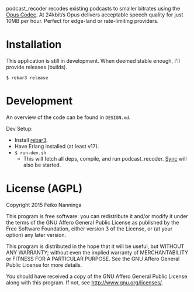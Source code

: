 
podcast_recoder recodes existing podcasts to smaller bitrates using the [Opus
Codec](http://opus-codec.org/). At 24kbit/s Opus delivers acceptable speech
quality for just 10MB per hour. Perfect for edge-land or rate-limiting
providers.

Installation
============
This application is still in development. When deemed stable enough, I'll
provide releases (builds).

`$ rebar3 release`

Development
===========

An overview of the code can be found in `DESIGN.md`.

Dev Setup:
 * Install [rebar3](https://www.rebar3.org/).
 * Have Erlang installed (at least v17).
 * `$ run-dev.sh`
   * This will fetch all deps, compile, and run podcast_recoder.
     [Sync](https://github.com/rustyio/sync) will also be started.

License (AGPL)
==============
Copyright 2015 Feiko Nanninga

This program is free software: you can redistribute it and/or modify
it under the terms of the GNU Affero General Public License as published by
the Free Software Foundation, either version 3 of the License, or
(at your option) any later version.

This program is distributed in the hope that it will be useful,
but WITHOUT ANY WARRANTY; without even the implied warranty of
MERCHANTABILITY or FITNESS FOR A PARTICULAR PURPOSE.  See the
GNU Affero General Public License for more details.

You should have received a copy of the GNU Affero General Public License
along with this program.  If not, see <http://www.gnu.org/licenses/>.
